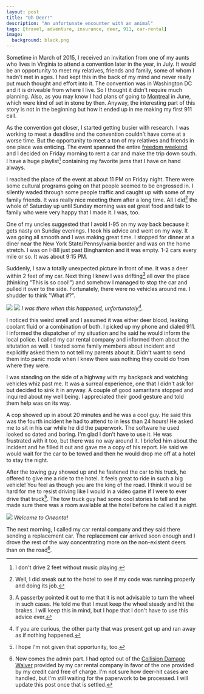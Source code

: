 ```yaml
---
layout: post
title: "Oh Deer!"
description: "An unfortunate encounter with an animal"
tags: [travel, adventure, insurance, deer, 911, car-rental]
image:
  background: black.png
---
```



Sometime in March of 2015, I received an invitation from one of my aunts who lives in Virginia to attend a convention later in the year, in July. It would be an opportunity to meet my relatives, friends and family, some of whom I hadn't met in ages. I had kept this in the back of my mind and never really put much thought and effort into it. The convention was in Washington DC and it is driveable from where I live. So I thought it didn't require much planning. Also, as you may know I had plans of going to [Montreal](hegde.me/montreal2015) in June, which were kind of set in stone by then. Anyway, the interesting part of this story is not in the beginning but how it ended up in me making my first 911 call.

As the convention got closer, I started getting busier with research. I was working to meet a deadline and the convention couldn't have come at a worse time. But the opportunity to meet a ton of my relatives and friends in one place was enticing. The event spanned the entire [freedom weekend](https://en.wikipedia.org/wiki/Independence_Day_%28United_States%29) and I decided on Friday morning to rent a car and make the trip down south. I have a huge playlist[^1] containing my favorite jams that I have on hand always. 

I reached the place of the event at about 11 PM on Friday night. There were some cultural programs going on that people seemed to be engrossed in. I silently waded through some people traffic and caught up with some of my family friends. It was really nice meeting them after a long time. All I did[^2] the whole of Saturday up until Sunday morning was eat great food and talk to family who were very happy that I made it. I was, too. 

One of my uncles suggested that I avoid I-95 on my way back because it gets nasty on Sunday evenings. I took his advice and went on my way. It was going all smooth and I was making great time. I stopped for dinner at a diner near the New York State/Pennsylvania border and was on the home stretch. I was on I-88 just past Binghamton and it was empty. 1-2 cars every mile or so. It was about 9:15 PM.

Suddenly, I saw a totally unexpected picture in front of me. It was a deer within 2 feet of my car. Next thing I knew I was drifting[^3] all over the place (thinking "This is so cool!") and somehow I managed to stop the car and pulled it over to the side. Fortunately, there were no vehicles around me. I shudder to think "What if?". 

![](https://www.dropbox.com/s/lvy87m1kj3tlyhy/deerfront.jpg?raw=1) ![](https://www.dropbox.com/s/53zgc6r4qn11pat/deerback.jpg?raw=1)
*I was there when this happened, unfortunately[^4].*

I noticed this weird smell and I assumed it was either deer blood, leaking coolant fluid or a combination of both. I picked up my phone and dialed 911. I informed the dispatcher of my situation and he said he would inform the local police. I called my car rental company and informed them about the situtation as well. I texted some family members about incident and explicitly asked them to not tell my parents about it. Didn't want to send them into panic mode when I knew there was nothing they could do from where they were.

I was standing on the side of a highway with my backpack and watching vehicles whiz past me. It was a surreal experience, one that I didn't ask for but decided to sink it in anyway. A couple of good samaritans stopped and inquired about my well being. I appreciated their good gesture and told them help was on its way. 

A cop showed up in about 20 minutes and he was a cool guy. He said this was the fourth incident he had to attend to in less than 24 hours! He asked me to sit in his car while he did the paperwork. The software he used looked so dated and boring. I'm glad I don't have to use it. He was frustrated with it too, but there was no way around it. I briefed him about the incident and he filled it out and gave me a copy of his report. He said we would wait for the car to be towed and then he would drop me off at a hotel to stay the night.

After the towing guy showed up and he fastened the car to his truck, he offered to give me a ride to the hotel. It feels great to ride in such a big vehicle! You feel as though you are the king of the road. I think it would be hard for me to resist driving like I would in a video game if I were to ever drive that truck[^5]. The tow truck guy had some cool stories to tell and he made sure there was a room available at the hotel before he called it a night.

![](https://www.dropbox.com/s/utggm2p4i7lp245/oneonta.jpg?raw=1)
*Welcome to Oneonta!*

The next morning, I called my car rental company and they said there sending a replacement car. The replacement car arrived soon enough and I drove the rest of the way concentrating more on the non-existent deers than on the road[^6].


[^1]: I don't drive 2 feet without music playing.
[^2]: Well, I did sneak out to the hotel to see if my code was running properly and doing its job.
[^3]: A passerby pointed it out to me that it is not advisable to turn the wheel in such cases. He told me that I must keep the wheel steady and hit the brakes. I will keep this in mind, but I hope that I don't have to use this advice ever.
[^4]: If you are curious, the other party that was present got up and ran away as if nothing happened.
[^5]: I hope I'm not given that opportunity, too.
[^6]: Now comes the admin part. I had opted out of the [Collision Damage Waiver](https://en.wikipedia.org/wiki/Damage_waiver#Collision.2C_theft.2C_other_damage) provided by my car rental company in favor of the one provided by my credit card free of charge. I'm not sure how deer-hit cases are handled, but I'm still waiting for the paperwork to be processed. I will update this post once that is settled.
